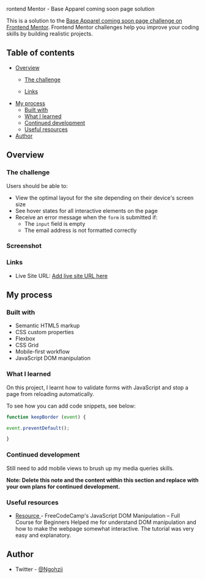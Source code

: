 rontend Mentor - Base Apparel coming soon page solution

This is a solution to the [Base Apparel coming soon page challenge on Frontend Mentor](https://www.frontendmentor.io/challenges/base-apparel-coming-soon-page-5d46b47f8db8a7063f9331a0). Frontend Mentor challenges help you improve your coding skills by building realistic projects. 

## Table of contents

- [Overview](#overview)
  - [The challenge](#the-challenge)

  - [Links](#links)
- [My process](#my-process)
  - [Built with](#built-with)
  - [What I learned](#what-i-learned)
  - [Continued development](#continued-development)
  - [Useful resources](#useful-resources)
- [Author](#author)



## Overview

### The challenge

Users should be able to:

- View the optimal layout for the site depending on their device's screen size
- See hover states for all interactive elements on the page
- Receive an error message when the `form` is submitted if:
  - The `input` field is empty
  - The email address is not formatted correctly

### Screenshot



### Links

- Live Site URL: [Add live site URL here](https://ngozi-opara.github.io/Apparel-release-page/)

## My process

### Built with

- Semantic HTML5 markup
- CSS custom properties
- Flexbox
- CSS Grid
- Mobile-first workflow
- JavaScript DOM manipulation

### What I learned

On this project, I learnt how to validate forms with JavaScript and stop a page from reloading automatically.

To see how you can add code snippets, see below:



```js
function keepBorder (event) {

event.preventDefault();

}

```



### Continued development

Still need to add mobile views to brush up my media queries skills. 

**Note: Delete this note and the content within this section and replace with your own plans for continued development.**

### Useful resources

- [Resource ](https://youtu.be/5fb2aPlgoys) - FreeCodeCamp's JavaScript DOM Manipulation – Full Course for Beginners
Helped me for understand DOM manipulation and how to make the webpage somewhat interactive. The tutorial was very easy and explanatory.


## Author

- Twitter - [@Ngohzii](https://www.twitter.com/Ngohzii)


